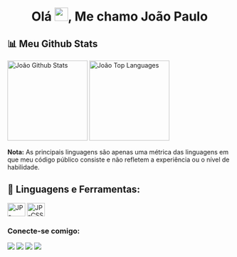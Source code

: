 <div>
  <h1 align="center">Olá <img src="https://raw.githubusercontent.com/MartinHeinz/MartinHeinz/master/wave.gif" width="30px">, Me chamo João Paulo</h1>
</div>

<!--
**jonpaulo007/jonpaulo007** is a ✨ _special_ ✨ repository because its `README.md` (this file) appears on your GitHub profile.

Here are some ideas to get you started:

- 🔭 I’m currently working on ...
- 🌱 I’m currently learning ...
- 👯 I’m looking to collaborate on ...
- 🤔 I’m looking for help with ...
- 💬 Ask me about ...
- 📫 How to reach me: ...
- 😄 Pronouns: ...
- ⚡ Fun fact: ...
-->

## 📊 Meu Github Stats
<div>
  <a href="https://github.com/jonpaulo007/jonpaulo007.git"><img alt="João Github Stats" height="180em" src="https://github-readme-stats.vercel.app/api?username=jonpaulo007&show_icons=true&count_private=true&theme=react&hide_border=true&bg_color=0D1117"/></a>
  <a href="https://github.com/jonpaulo007/jonpaulo007.git"><img alt="João Top Languages" height="180em" src="https://github-readme-stats.vercel.app/api/top-langs/?username=jonpaulo007&langs_count=8&count_private=true&layout=compact&theme=react&hide_border=true&bg_color=0D1117" /></a>
  <br/>
</div>

<b>Nota:</b> As principais linguagens são apenas uma métrica das linguagens em que meu código público consiste e não refletem a experiência ou o nível de habilidade.

## 🚀 Linguagens e Ferramentas:
<div style="display: inline_block">
  <img align="center" alt="JP-HTML" height="30" width="40" src="https://cdn.jsdelivr.net/gh/devicons/devicon/icons/html5/html5-original.svg"/>  
  <img align="center" alt="JP-CSS" height="30" width="40" src="https://cdn.jsdelivr.net/gh/devicons/devicon/icons/css3/css3-original.svg" />  
</div>

### Conecte-se comigo:
<div>
  <a href="https://api.whatsapp.com/send?phone=5582996647004" target="_blank"><img src="https://img.shields.io/badge/WhatsApp-25D366?style=for-the-badge&logo=whatsapp&logoColor=white"></a>
  <a href="https://discord.gg/FuHhf86HCE" target="_blank"><img src="https://img.shields.io/badge/Discord-7289DA?style=for-the-badge&logo=discord&logoColor=white"></a>
  <a href="https://www.instagram.com/jpcavalcante__/" target="_blank"><img src="https://img.shields.io/badge/Instagram-E4405F?style=for-the-badge&logo=instagram&logoColor=white"></a>
  <a href="https://www.linkedin.com/in/joao-paulo25/" target="_blank"><img src="https://img.shields.io/badge/LinkedIn-0077B5?style=for-the-badge&logo=linkedin&logoColor=white"></a>
</div>


